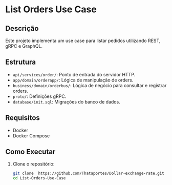 # List Orders Use Case

## Descrição

Este projeto implementa um use case para listar pedidos utilizando REST, gRPC e GraphQL.

## Estrutura

- `api/services/order/`: Ponto de entrada do servidor HTTP.
- `app/domain/orderapp/`: Lógica de manipulação de orders.
- `business/domain/orderbus/`: Lógica de negócio para consultar e registrar orders.
- `proto/`: Definições gRPC.
- `database/init.sql`: Migrações do banco de dados.

## Requisitos

- Docker
- Docker Compose

## Como Executar

1. Clone o repositório:
   ```bash
   git clone  https://github.com/Thataportes/Dollar-exchange-rate.git
   cd List-Orders-Use-Case
